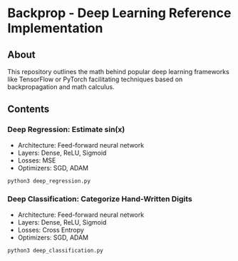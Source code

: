 
# Backprop - Deep Learning Reference Implementation

## About
This repository outlines the math behind popular deep learning
frameworks like TensorFlow or PyTorch facilitating techniques
based on backpropagation and math calculus.

## Contents

### Deep Regression: Estimate sin(x)
- Architecture: Feed-forward neural network
- Layers: Dense, ReLU, Sigmoid
- Losses: MSE
- Optimizers: SGD, ADAM

```sh
python3 deep_regression.py
```

### Deep Classification: Categorize Hand-Written Digits
- Architecture: Feed-forward neural network
- Layers: Dense, ReLU, Sigmoid
- Losses: Cross Entropy
- Optimizers: SGD, ADAM

```sh
python3 deep_classification.py
```
